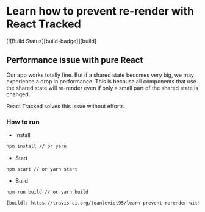 # Learn how to prevent re-render with React Tracked
[![Build Status][build-badge]][build]

## Performance issue with pure React

Our app works totally fine. But if a shared state becomes very big, we may experience a drop in performance. This is because all components that use the shared state will re-render even if only a small part of the shared state is changed.

React Tracked solves this issue without efforts.


### How to run
- Install
```bash
npm install // or yarn
```

- Start
```bash
npm start // or yarn start
```

- Build
```bash
npm run build // or yarn build

[build]: https://travis-ci.org/toanleviet95/learn-prevent-rerender-with-react-tracked
